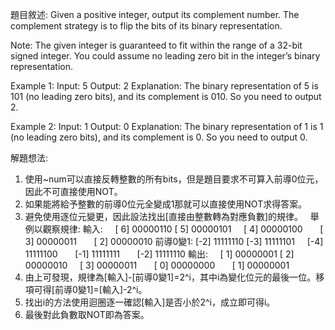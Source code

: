 題目敘述:
Given a positive integer, output its complement number. The complement strategy is to flip the bits of its binary representation.

Note:
The given integer is guaranteed to fit within the range of a 32-bit signed integer.
You could assume no leading zero bit in the integer’s binary representation.

Example 1:
Input: 5
Output: 2
Explanation: The binary representation of 5 is 101 (no leading zero bits), and its complement is 010. So you need to output 2.

Example 2:
Input: 1
Output: 0
Explanation: The binary representation of 1 is 1 (no leading zero bits), and its complement is 0. So you need to output 0.


解題想法:
1. 使用~num可以直接反轉整數的所有bits，但是題目要求不可算入前導0位元，因此不可直接使用NOT。
2. 如果能將給予整數的前導0位元全變成1那就可以直接使用NOT求得答案。
3. 避免使用逐位元變更，因此設法找出[直接由整數轉為對應負數]的規律。
   舉例以觀察規律:
輸入:     [ 6] 00000110     [ 5] 00000101     [ 4] 00000100       [ 3] 00000011       [ 2] 00000010
前導0變1: [-2] 11111110     [-3] 11111101     [-4] 11111100       [-1] 11111111       [-2] 11111110
輸出:     [ 1] 00000001     [ 2] 00000010     [ 3] 00000011       [ 0] 00000000       [ 1] 00000001
3. 由上可發現，規律為[輸入]-[前導0變1]=2^i，其中i為變化位元的最後一位。移項可得[前導0變1]=[輸入]-2^i。
4. 找出i的方法使用迴圈逐一確認[輸入]是否小於2^i，成立即可得i。
5. 最後對此負數取NOT即為答案。
